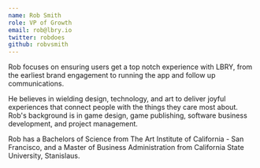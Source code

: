```yaml
---
name: Rob Smith
role: VP of Growth
email: rob@lbry.io
twitter: robdoes
github: robvsmith
---
```


Rob focuses on ensuring users get a top notch experience with LBRY, from the earliest brand engagement to running the app and follow up communications.

He believes in wielding design, technology, and art to deliver joyful experiences that connect people with the things they care most about. Rob's background is in game design, game publishing, software business development, and project management.

Rob has a Bachelors of Science from The Art Institute of California - San Francisco, and a Master of Business Administration from California State University, Stanislaus.
